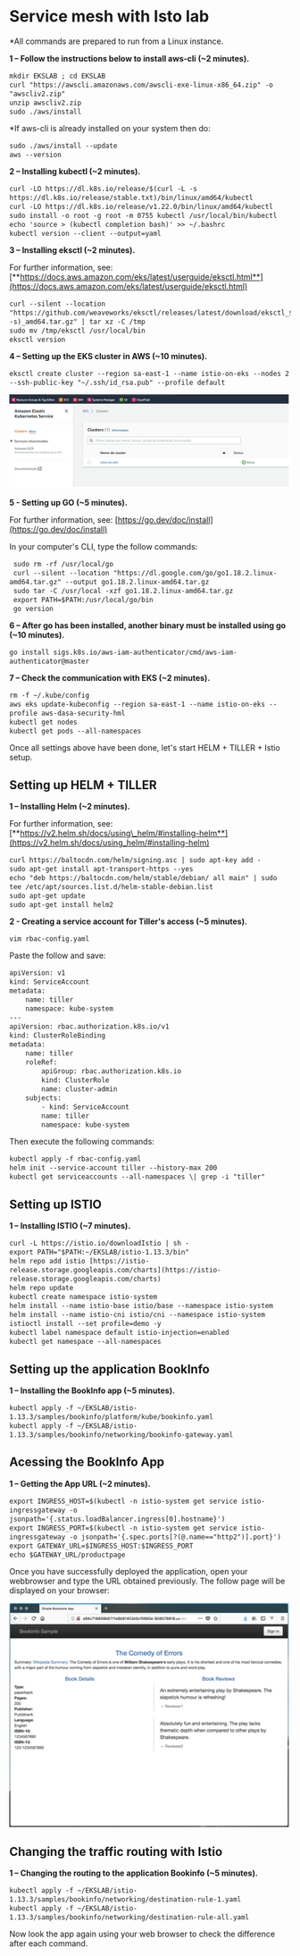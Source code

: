 # Service mesh with Isto lab

*All commands are prepared to run from a Linux instance. 

**1 – Follow the instructions below to install aws-cli (~2 minutes).**

    mkdir EKSLAB ; cd EKSLAB
    curl "https://awscli.amazonaws.com/awscli-exe-linux-x86_64.zip" -o "awscliv2.zip"
    unzip awscliv2.zip
    sudo ./aws/install

*If aws-cli is already installed on your system then do: 

    sudo ./aws/install --update
    aws --version

**2 – Installing kubectl (~2 minutes).**

    curl -LO https://dl.k8s.io/release/$(curl -L -s https://dl.k8s.io/release/stable.txt)/bin/linux/amd64/kubectl
    curl -LO https://dl.k8s.io/release/v1.22.0/bin/linux/amd64/kubectl
    sudo install -o root -g root -m 0755 kubectl /usr/local/bin/kubectl
    echo 'source > (kubectl completion bash)' >> ~/.bashrc
    kubectl version --client --output=yaml

**3 – Installing eksctl (~2 minutes).**

For further information, see:[**https://docs.aws.amazon.com/eks/latest/userguide/eksctl.html**](https://docs.aws.amazon.com/eks/latest/userguide/eksctl.html)

    curl --silent --location "https://github.com/weaveworks/eksctl/releases/latest/download/eksctl_$(uname -s)_amd64.tar.gz" | tar xz -C /tmp
    sudo mv /tmp/eksctl /usr/local/bin
    eksctl version

**4 – Setting up the EKS cluster in AWS (~10 minutes).**

    eksctl create cluster --region sa-east-1 --name istio-on-eks --nodes 2 --ssh-public-key "~/.ssh/id_rsa.pub" --profile default

![](images/01-istio-eks.png)

**5 - Setting up GO (~5 minutes).**

For further information, see: [https://go.dev/doc/install](https://go.dev/doc/install)

In your computer's CLI, type the follow commands:

     sudo rm -rf /usr/local/go
     curl --silent --location "https://dl.google.com/go/go1.18.2.linux-amd64.tar.gz" --output go1.18.2.linux-amd64.tar.gz
     sudo tar -C /usr/local -xzf go1.18.2.linux-amd64.tar.gz
     export PATH=$PATH:/usr/local/go/bin
     go version

**6 – After go has been installed, another binary must be installed using go (~10 minutes).**

    go install sigs.k8s.io/aws-iam-authenticator/cmd/aws-iam-authenticator@master

**7 – Check the communication with EKS (~2 minutes).**

    rm -f ~/.kube/config
    aws eks update-kubeconfig --region sa-east-1 --name istio-on-eks --profile aws-dasa-security-hml
    kubectl get nodes
    kubectl get pods --all-namespaces

Once all settings above have been done, let&#39;s start HELM + TILLER + Istio setup.

## Setting up HELM + TILLER

**1 – Installing Helm (~2 minutes).**

For further information, see: [**https://v2.helm.sh/docs/using\_helm/#installing-helm**](https://v2.helm.sh/docs/using_helm/#installing-helm)

    curl https://baltocdn.com/helm/signing.asc | sudo apt-key add -
    sudo apt-get install apt-transport-https --yes
    echo "deb https://baltocdn.com/helm/stable/debian/ all main" | sudo tee /etc/apt/sources.list.d/helm-stable-debian.list
    sudo apt-get update
    sudo apt-get install helm2

**2 - Creating a service account for Tiller's access (~5 minutes).**

    vim rbac-config.yaml

Paste the follow and save:

    apiVersion: v1
    kind: ServiceAccount
    metadata:
        name: tiller
        namespace: kube-system
    ---
    apiVersion: rbac.authorization.k8s.io/v1
    kind: ClusterRoleBinding
    metadata:
        name: tiller
        roleRef:
            apiGroup: rbac.authorization.k8s.io
            kind: ClusterRole
            name: cluster-admin
        subjects:
            - kind: ServiceAccount
            name: tiller
            namespace: kube-system

Then execute the following commands:

    kubectl apply -f rbac-config.yaml
    helm init --service-account tiller --history-max 200
    kubectl get serviceaccounts --all-namespaces \| grep -i "tiller"

## Setting up ISTIO 

**1 – Installing ISTIO (~7 minutes).**

    curl -L https://istio.io/downloadIstio | sh -
    export PATH="$PATH:~/EKSLAB/istio-1.13.3/bin"
    helm repo add istio [https://istio-release.storage.googleapis.com/charts](https://istio-release.storage.googleapis.com/charts)
    helm repo update
    kubectl create namespace istio-system
    helm install --name istio-base istio/base --namespace istio-system
    helm install --name istio-cni istio/cni --namespace istio-system
    istioctl install --set profile=demo -y
    kubectl label namespace default istio-injection=enabled
    kubectl get namespace --all-namespaces

## Setting up the application BookInfo

**1 – Installing the BookInfo app (~5 minutes).**

    kubectl apply -f ~/EKSLAB/istio-1.13.3/samples/bookinfo/platform/kube/bookinfo.yaml
    kubectl apply -f ~/EKSLAB/istio-1.13.3/samples/bookinfo/networking/bookinfo-gateway.yaml

## Acessing the BookInfo App

**1 – Getting the App URL (~2 minutes).**

    export INGRESS_HOST=$(kubectl -n istio-system get service istio-ingressgateway -o jsonpath='{.status.loadBalancer.ingress[0].hostname}')
    export INGRESS_PORT=$(kubectl -n istio-system get service istio-ingressgateway -o jsonpath='{.spec.ports[?(@.name=="http2")].port}')
    export GATEWAY_URL=$INGRESS_HOST:$INGRESS_PORT
    echo $GATEWAY_URL/productpage

Once you have successfully deployed the application, open your webbrowser and type the URL obtained previously. The follow page will be displayed on your browser:

![](images/02-istio-eks.png)

## Changing the traffic routing with Istio

**1 – Changing the routing to the application Bookinfo (~5 minutes).**

    kubectl apply -f ~/EKSLAB/istio-1.13.3/samples/bookinfo/networking/destination-rule-1.yaml
    kubectl apply -f ~/EKSLAB/istio-1.13.3/samples/bookinfo/networking/destination-rule-all.yaml

Now look the app again using your web browser to check the difference after each command.
